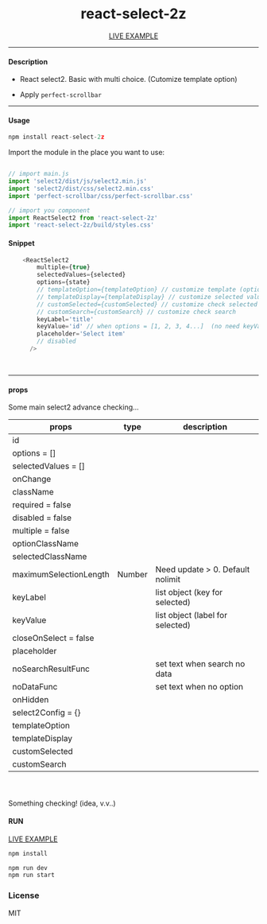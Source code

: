 <div align="center">
    <h1>react-select-2z</h1>
    <a href="https://codesandbox.io/s/5zuwr">LIVE EXAMPLE</a>
</div>

---

#### Description

+ React select2. Basic with multi choice. (Cutomize template option)

+ Apply `perfect-scrollbar`

---

#### Usage
```js
npm install react-select-2z
```

Import the module in the place you want to use:
```js

// import main.js
import 'select2/dist/js/select2.min.js'
import 'select2/dist/css/select2.min.css'
import 'perfect-scrollbar/css/perfect-scrollbar.css'

// import you component
import ReactSelect2 from 'react-select-2z'
import 'react-select-2z/build/styles.css'
```

#### Snippet


```js
    <ReactSelect2
        multiple={true}
        selectedValues={selected}
        options={state}
        // templateOption={templateOption} // customize template (option) (html)
        // templateDisplay={templateDisplay} // customize selected values (html)
        // customSelected={customSelected} // customize check selected
        // customSearch={customSearch} // customize check search
        keyLabel='title'
        keyValue='id' // when options = [1, 2, 3, 4...]  (no need keyValue & keyLabel)
        placeholder='Select item'
        // disabled
      />
```
<br />


---

#### props
Some main select2 advance checking...

| **props**               | **type** | **description**                                            |
|-------------------------|----------|------------------------------------------------------------|
|id                       |          |                                                            |
|options = []             |          |                                                            |
|selectedValues = []      |          |                                                            |
|onChange                 |          |                                                            |
|className                |          |                                                            |
|required = false         |          |                                                            |
|disabled = false         |          |                                                            |
|multiple = false         |          |                                                            |
|optionClassName          |          |                                                            |
|selectedClassName        |          |                                                            |
|maximumSelectionLength   | Number   |  Need update > 0. Default nolimit                          |
|keyLabel                 |          |  list object (key for selected)                            |
|keyValue                 |          |  list object (label for selected)                          |
|closeOnSelect = false    |          |                                                            |
|placeholder              |          |                                                            |
|noSearchResultFunc       |          | set text when search no data                               |
|noDataFunc               |          | set text when no option                                    |
|onHidden                 |          |                                                            |
|select2Config = {}       |          |                                                            |
|templateOption           |          |                                                            |
|templateDisplay          |          |                                                            |
|customSelected           |          |                                                            |
|customSearch             |          |                                                            |

#####

<br />

Something checking! (idea, v.v..)
<br />

#### RUN

<a href="https://codesandbox.io/s/5zuwr">LIVE EXAMPLE</a>

```js
npm install
```
```js
npm run dev
npm run start
```

### License

MIT
